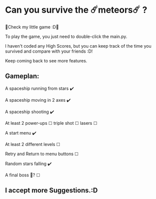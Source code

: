 # Can you survive the ☄️meteors☄️ ?

🚀Check my little game :D🚀

To play the game, you just need to double-click the main.py.

I haven't coded any High Scores, but you can keep track of the time you survived and compare with your friends :D!

Keep coming back to see more features.

## Gameplan:

A spaceship running from stars ✔️

A spaceship moving in 2 axes ✔️

A spaceship shooting ✔️

At least 2 power-ups ☐
          triple shot ☐
          lasers ☐

A start menu ✔️

At least 2 different levels ☐

Retry and Return to menu buttons ☐

Random stars falling ✔️

A final boss 🤔? ☐

## I accept more Suggestions.:D
